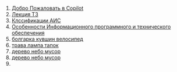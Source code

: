 <!DOCTYPE html>
<html lang="en">
<head>
    <meta charset="UTF-8">
    <meta name="viewport" content="width=device-width, initial-scale=1.0">
    <title>Document</title>
</head>
<body>
    <h1></h1>
    <ol>
        <li><a href="Eugene Habibulin.html">Добро Пожаловать в Copilot</a></li>
        <li><a href="popov.html">Лекция ТЗ</a></li>
        <li><a href="true.html">Клссификации АИС</a></li>
        <li><a href="chuba_byba.html">Особенности Информационного программного и технического обеспечения</a></li>
        <li><a href="rostov.ru">болгарка кувшин велосипед</a></li>
        <li><a href="puma.ru">трава лампа тапок</a></li>
        <li><a href="cover.com">дерево небо мусор</a></li>
        <li><a href="tank.tm">дерево небо мусор</a></li>
        <li><a href=""></a></li>
    </ol>
    
</body>
</html>
